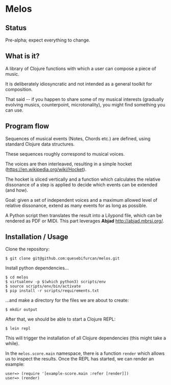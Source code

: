 **Melos**
=============

Status
-------------
Pre-alpha; expect everything to change.

What is it?
-------------
A library of Clojure functions with which a user can compose a piece of music. 

It is deliberately idiosyncratic and not intended as a general toolkit for composition.

That said -- if you happen to share some of my musical interests (gradually evolving musics, counterpoint, microtonality), you might find something you can use.

Program flow
-------------
Sequences of musical events (Notes, Chords etc.) are defined, using standard Clojure data structures. 

These sequences roughly correspond to musical voices. 

The voices are then interleaved, resulting in a simple hocket (https://en.wikipedia.org/wiki/Hocket).

The hocket is sliced vertically and a function which calculates the relative dissonance of a step is applied to decide which events can be extended (and how). 

Goal: given a set of independent voices and a maximum allowed level of relative dissonance, extend as many events for as long as possible.

A Python script then translates the result into a Lilypond file, which can be rendered as PDF or MIDI. This part leverages **Abjad** http://abjad.mbrsi.org/.

Installation / Usage
-------------
Clone the repository:
```
$ git clone git@github.com:quesebifurcan/melos.git
```
Install python dependencies...
```
$ cd melos
$ virtualenv -p $(which python3) scripts/env
$ source scripts/env/bin/activate
$ pip install -r scripts/requirements.txt
```
...and make a directory for the files we are about to create:
```
$ mkdir output
```
After that, we should be able to start a Clojure REPL:
```
$ lein repl
```
This will trigger the installation of all Clojure dependencies (this might take a while).

In the `melos.score.main` namespace, there is a function `render` which allows us to inspect the results. Once the REPL has started, we can render an example:
```
user=> (require '[example-score.main :refer [render]])
user=> (render)
```